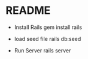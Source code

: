 # README

* Install Rails
gem install rails

* load seed file
rails db:seed

* Run Server
rails server

